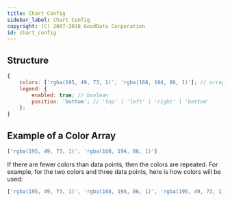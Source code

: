 ```yaml
---
title: Chart Config
sidebar_label: Chart Config
copyright: (C) 2007-2018 GoodData Corporation
id: chart_config
---
```

## Structure

```javascript
{
    colors: ['rgba(195, 49, 73, 1)', 'rgba(168, 194, 86, 1)']; // array of strings
    legend: {
        enabled: true; // boolean
        position: 'bottom'; // 'top' | 'left' | 'right' | 'bottom'
    };
}
```

## Example of a Color Array

```javascript
['rgba(195, 49, 73, 1)', 'rgba(168, 194, 86, 1)']

```

If there are fewer colors than data points, then the colors are repeated. For example, for the two colors and three data points, here is how colors will be used:

```javascript
['rgba(195, 49, 73, 1)', 'rgba(168, 194, 86, 1)', 'rgba(195, 49, 73, 1)']
```
